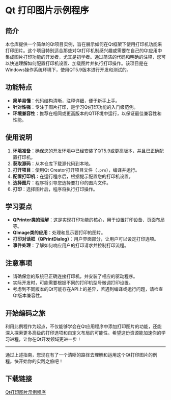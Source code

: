 # Qt 打印图片示例程序

## 简介

本仓库提供一个简单的Qt项目实例，旨在展示如何在Qt框架下使用打印机功能来打印图片。这个项目特别适合那些对Qt打印机制感兴趣或需要在自己的Qt应用中集成图片打印功能的开发者，尤其是初学者。通过简洁的代码和明确的注释，您可以快速理解如何配置打印机设置、加载图片并执行打印操作。该项目是在Windows操作系统环境下，使用QT5.9版本进行开发和测试的。

## 功能特点

- **简单易懂**：代码结构清晰，注释详细，便于新手上手。
- **针对性强**：专注于图片打印，是学习Qt打印功能的入门级范例。
- **环境兼容性**：推荐在相同或更高版本的QT环境中运行，以保证最佳兼容性和性能。

## 使用说明

1. **环境准备**：确保您的开发环境中已经安装了QT5.9或更高版本，并且已正确配置打印机。
2. **获取源码**：从本仓库下载源代码到本地。
3. **打开项目**：使用Qt Creator打开项目文件（`.pro`），编译并运行。
4. **配置打印机**：在运行程序后，根据提示配置您的打印机设置。
5. **选择图片**：程序将引导您选择要打印的图片文件。
6. **打印**：选择图片后，程序将执行打印操作。

## 学习要点

- **QPrinter类的理解**：这是实现打印功能的核心，用于设置打印设备、页面布局等。
- **QImage类的应用**：处理和显示要打印的图片。
- **打印对话框（QPrintDialog）**：用户界面部分，让用户可以设定打印选项。
- **事件处理**：了解如何响应用户的打印请求并控制打印流程。

## 注意事项

- 请确保您的系统已正确连接打印机，并安装了相应的驱动程序。
- 实际开发时，可能需要根据不同的打印机型号微调打印设置。
- 考虑到不同版本的Qt可能存在API上的差异，若遇到编译或运行问题，请检查Qt版本兼容性。

## 开始编码之旅

利用此例程作为起点，不仅能够学会在Qt应用程序中添加打印图片的功能，还能深入探索更多高级的打印选项和自定义布局的可能性。希望这份资源能加速你的学习进程，让你在Qt开发领域更进一步！

---

通过上述指南，您现在有了一个清晰的路径去理解和运用这个Qt打印图片的例程。快开始你的实践之旅吧！

## 下载链接

[Qt打印图片示例程序](https://pan.quark.cn/s/eb21e8016264)